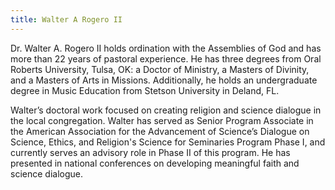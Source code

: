 ```yaml
---
title: Walter A Rogero II
---
```

Dr. Walter A. Rogero II holds ordination with the Assemblies of God and has more than 22 years of pastoral experience. He has three degrees from Oral Roberts University, Tulsa, OK: a Doctor of Ministry, a Masters of Divinity, and a Masters of Arts in Missions. Additionally, he holds an undergraduate degree in Music Education from Stetson University in Deland, FL.

Walter’s doctoral work focused on creating religion and science dialogue in the local congregation. Walter has served as Senior Program Associate in the American Association for the Advancement of Science’s Dialogue on Science, Ethics, and Religion's Science for Seminaries Program Phase I, and currently serves an advisory role in Phase II of this program. He has presented in national conferences on developing meaningful faith and science dialogue.
